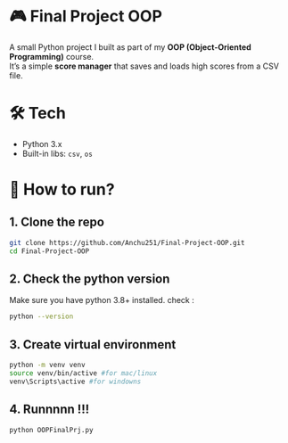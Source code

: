 # 🎮 Final Project OOP  
A small Python project I built as part of my **OOP (Object-Oriented Programming)** course.  
It’s a simple **score manager** that saves and loads high scores from a CSV file.  

# 🛠️ Tech
- Python 3.x  
- Built-in libs: `csv`, `os`

# 🚀 How to run?
## 1. Clone the repo
```bash
git clone https://github.com/Anchu251/Final-Project-OOP.git
cd Final-Project-OOP
```
## 2. Check the python version
Make sure you have python 3.8+ installed.
check : 
```bash 
python --version
```
## 3. Create virtual environment
```bash
python -m venv venv
source venv/bin/active #for mac/linux
venv\Scripts\active #for windowns
```
## 4. Runnnnn !!!
```bash
python OOPFinalPrj.py
```








